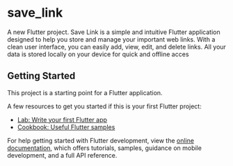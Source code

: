 # save_link

A new Flutter project.
Save Link is a simple and intuitive Flutter application designed to help you store and manage your important web links. With a clean user interface, you can easily add, view, edit, and delete links. All your data is stored locally on your device for quick and offline acces
## Getting Started

This project is a starting point for a Flutter application.

A few resources to get you started if this is your first Flutter project:

- [Lab: Write your first Flutter app](https://docs.flutter.dev/get-started/codelab)
- [Cookbook: Useful Flutter samples](https://docs.flutter.dev/cookbook)

For help getting started with Flutter development, view the
[online documentation](https://docs.flutter.dev/), which offers tutorials,
samples, guidance on mobile development, and a full API reference.
